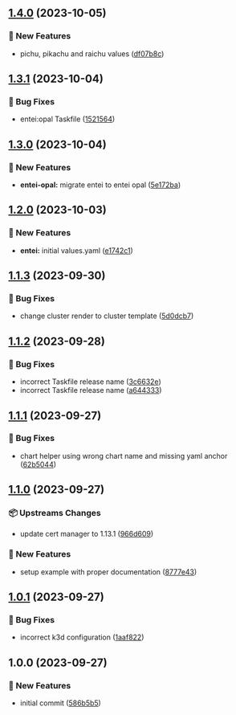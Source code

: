 ## [1.4.0](https://github.com/AtomiCloud/sulfoxide.sulfur/compare/v1.3.1...v1.4.0) (2023-10-05)


### 🚀 New Features

* pichu, pikachu and raichu values ([df07b8c](https://github.com/AtomiCloud/sulfoxide.sulfur/commit/df07b8c1109b6e931f9ac4dd14f1efd142b0ba28))

## [1.3.1](https://github.com/AtomiCloud/sulfoxide.sulfur/compare/v1.3.0...v1.3.1) (2023-10-04)


### 🐛 Bug Fixes

* entei:opal Taskfile ([1521564](https://github.com/AtomiCloud/sulfoxide.sulfur/commit/1521564a49761a01ffcef33b46c53ea018a7c04d))

## [1.3.0](https://github.com/AtomiCloud/sulfoxide.sulfur/compare/v1.2.0...v1.3.0) (2023-10-04)


### 🚀 New Features

* **entei-opal:** migrate entei to entei opal ([5e172ba](https://github.com/AtomiCloud/sulfoxide.sulfur/commit/5e172ba358f9e3c1515ed460146c2186403f87d6))

## [1.2.0](https://github.com/AtomiCloud/sulfoxide.sulfur/compare/v1.1.3...v1.2.0) (2023-10-03)


### 🚀 New Features

* **entei:** initial values.yaml ([e1742c1](https://github.com/AtomiCloud/sulfoxide.sulfur/commit/e1742c194daa1a8f62cbee1f62f8ea5e4e78be6b))

## [1.1.3](https://github.com/AtomiCloud/sulfoxide.sulfur/compare/v1.1.2...v1.1.3) (2023-09-30)


### 🐛 Bug Fixes

* change cluster render to cluster template ([5d0dcb7](https://github.com/AtomiCloud/sulfoxide.sulfur/commit/5d0dcb79d774e3f0401c13adcba81c25472019c1))

## [1.1.2](https://github.com/AtomiCloud/sulfoxide.sulfur/compare/v1.1.1...v1.1.2) (2023-09-28)


### 🐛 Bug Fixes

* incorrect Taskfile release name ([3c6632e](https://github.com/AtomiCloud/sulfoxide.sulfur/commit/3c6632e481b6ae890ec18e9f5406c0d3f052caf5))
* incorrect Taskfile release name ([a644333](https://github.com/AtomiCloud/sulfoxide.sulfur/commit/a644333faabd2a2fcd24c08a84105525c7c04e8c))

## [1.1.1](https://github.com/AtomiCloud/sulfoxide.sulfur/compare/v1.1.0...v1.1.1) (2023-09-27)


### 🐛 Bug Fixes

* chart helper using wrong chart name and missing yaml anchor ([62b5044](https://github.com/AtomiCloud/sulfoxide.sulfur/commit/62b5044e93623e21aef5de07c181c035f2572fa2))

## [1.1.0](https://github.com/AtomiCloud/sulfoxide.sulfur/compare/v1.0.1...v1.1.0) (2023-09-27)


### 📦 Upstreams Changes

* update cert manager to 1.13.1 ([966d609](https://github.com/AtomiCloud/sulfoxide.sulfur/commit/966d609f968b1a2c28cb8563292f0c5e7264d042))


### 🚀 New Features

* setup example with proper documentation ([8777e43](https://github.com/AtomiCloud/sulfoxide.sulfur/commit/8777e43aa964e69f157f1a0448496724ff7b1797))

## [1.0.1](https://github.com/AtomiCloud/sulfoxide.sulfur/compare/v1.0.0...v1.0.1) (2023-09-27)


### 🐛 Bug Fixes

* incorrect k3d configuration ([1aaf822](https://github.com/AtomiCloud/sulfoxide.sulfur/commit/1aaf822f38f7917f5272f6d16f049fb28591faaa))

## 1.0.0 (2023-09-27)


### 🚀 New Features

* initial commit ([586b5b5](https://github.com/AtomiCloud/sulfoxide.sulfur/commit/586b5b50f684be76fe184276e64b3a72b97058fd))
